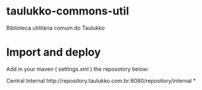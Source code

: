 taulukko-commons-util
=====================

Biblioteca utilitária comum do Taulukko


Import and deploy
====================

Add in your maven ( settings.xml ) the reposotory below:

  <mirrors>	
	<mirror>
			<id>Central Internal</id>
			<url>http://repository.taulukko.com.br:8080/repository/internal</url>
			<mirrorOf>*</mirrorOf>
	</mirror>	
  </mirrors>
